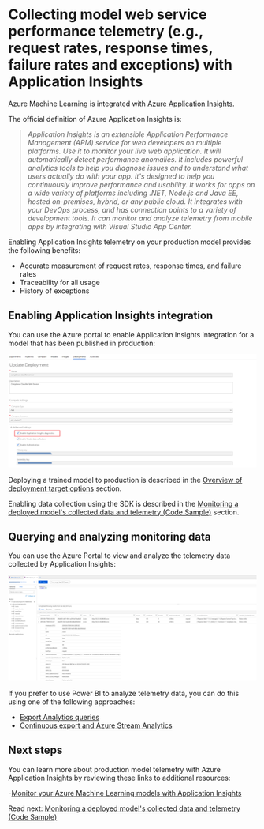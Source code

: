 # Collecting model web service performance telemetry (e.g., request rates, response times, failure rates and exceptions) with Application Insights

Azure Machine Learning is integrated with [Azure Application Insights](https://docs.microsoft.com/azure/azure-monitor/app/app-insights-overview).

The official definition of Azure Application Insights is:

>*Application Insights is an extensible Application Performance Management (APM) service for web developers on multiple platforms. Use it to monitor your live web application. It will automatically detect performance anomalies. It includes powerful analytics tools to help you diagnose issues and to understand what users actually do with your app. It's designed to help you continuously improve performance and usability. It works for apps on a wide variety of platforms including .NET, Node.js and Java EE, hosted on-premises, hybrid, or any public cloud. It integrates with your DevOps process, and has connection points to a variety of development tools. It can monitor and analyze telemetry from mobile apps by integrating with Visual Studio App Center.*

Enabling Application Insights telemetry on your production model provides the following benefits:

- Accurate measurement of request rates, response times, and failure rates
- Traceability for all usage
- History of exceptions

## Enabling Application Insights integration

You can use the Azure portal to enable Application Insights integration for a model that has been published in production:

![Enable Application Insights integration in Azure Machine Learning](./media/azureml-telemetry-enable.png)

Deploying a trained model to production is described in the [Overview of deployment target options](../../model-deployment/deployment-target-options.md) section.

Enabling data collection using the SDK is described in the [Monitoring a deployed model's collected data and telemetry (Code Sample)](../monitoring-data-and-telemetry-code-sample.md) section.

## Querying and analyzing monitoring data

You can use the Azure Portal to view and analyze the telemetry data collected by Application Insights:

![View Application Insights telemetry data in Azure Portal](./media/azureml-telemetry-azure-portal.png)

If you prefer to use Power BI to analyze telemetry data, you can do this using one of the following approaches:

- [Export Analytics queries](https://docs.microsoft.com/azure/azure-monitor/app/export-power-bi#export-analytics-queries)
- [Continuous export and Azure Stream Analytics](https://docs.microsoft.com/azure/azure-monitor/app/export-stream-analytics)

## Next steps

You can learn more about production model telemetry with Azure Application Insights by reviewing these links to additional resources:

-[Monitor your Azure Machine Learning models with Application Insights](https://docs.microsoft.com/azure/machine-learning/service/how-to-enable-app-insights)

Read next: [Monitoring a deployed model's collected data and telemetry (Code Sample)](../monitoring-data-and-telemetry-code-sample.md)